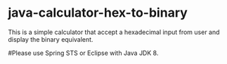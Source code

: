 # java-calculator-hex-to-binary
This is a simple calculator that accept a hexadecimal input from user and display the binary equivalent.

#Please use Spring STS or Eclipse with Java JDK 8. 
